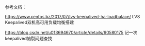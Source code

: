 

参考文档：

https://www.centos.bz/2017/07/lvs-keepalived-ha-loadbalace/  LVS Keepalived双机高可用负载均衡搭建


https://blog.csdn.net/u013694670/article/details/60580175   记一次keepalived脑裂问题查找
